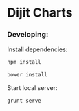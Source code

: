 Dijit Charts
============

### Developing:

Install dependencies:

```bash
npm install
```

```bash
bower install
```

Start local server:

```bash
grunt serve
```